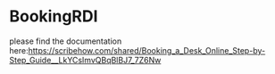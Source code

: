 # BookingRDI
please find the documentation here:https://scribehow.com/shared/Booking_a_Desk_Online_Step-by-Step_Guide__LkYCsImvQBqBlBJ7_7Z6Nw
